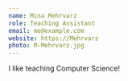 ```yaml
---
name: Mina Mehrvarz
role: Teaching Assistant
email: me@example.com
website: https://Mehrvarz
photo: M-Mehrvarz.jpg
---
```


I like teaching Computer Science!

